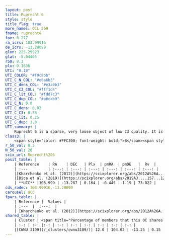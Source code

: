 ```yaml
---
layout: post
title: Ruprecht 6
style: style
title_flag: true
more_names: OCL 569
fname: ruprecht6
fov: 0.277
ra_icrs: 103.99916
de_icrs: -13.28699
glon: 225.29923
glat: -5.04405
r50: 8.3
plx: 0.1636
UTI: "0.18"
UTI_COLOR: "#f9c8bb"
UTI_C_N_COL: "#e0a6b3"
UTI_C_dens_COL: "#e3a9b3"
UTI_C_C3_COL: "#fff1d4"
UTI_C_lit_COL: "#fdd7c3"
UTI_C_dup_COL: "#a6cab9"
UTI_C_N: 0.0
UTI_C_dens: 0.02
UTI_C_C3: 0.38
UTI_C_lit: 0.25
UTI_C_dup: 1.0
UTI_summary: |
    Ruprecht 6 is a sparse, very loose object of low C3 quality. It is poorly studied in the literature, with no articles listed in the last 6 years. This object shares a small percentage of members with a later reported entry.<br><br><span style="color: #99180f; font-weight: bold;">Warning: </span>contains less than 25 stars with <i>P>0.5</i> estimated.
class3: |
    <span style="color: #FFC300; font-weight: bold;">B</span><span style="color: red; font-weight: bold;">C</span>
r_50_val: 8.3
N_50_val: 20
scix_url: Ruprecht%206
posit_table: |
    | Reference    | RA    | DEC   | Plx  | pmRA  | pmDE   |  Rv  |
    | :---         | :---: | :---: | :---: | :---: | :---: | :---: |
    |[Kharchenko et al. (2012)](https://scixplorer.org/abs/2012A%26A...543A.156K) | 103.98 | -13.28 | -- | 0.66 | 1.21 | -- |
    |[Bica et al. (2019)](https://scixplorer.org/abs/2019AJ....157...12B) | 104.021 | -13.254 | -- | -- | -- | -- |
    | **UCC** |103.999 | -13.287 | 0.164 | -0.445 | 1.19 | 73.022 | 
cds_radec: 103.99916,-13.28699
carousel: UCC
fpars_table: |
    | Reference |  Values |
    | :---  |  :---:  |
    | [Kharchenko et al. (2012)](https://scixplorer.org/abs/2012A%26A...543A.156K) | `e_bv=0.431, distance=5919, log_age=9.3, metallicity=-0.38` |
shared_table: |
    | Cluster | <span title="Percentage of members that this OC shares with the ones listed">%</span>   | RA   | DEC   | Plx   | pmRA  | pmDE  | Rv | UTI |
    | :-: | :-: |:-: | :-: | :-: | :-: | :-: | :-: | :-: |
    |[CWNU 3109](/_clusters/cwnu3109/)| 12.0 | 104.02 | -13.25 | 0.15 | -0.09 | 1.12 | 72.71 |0.44 |
---
```

